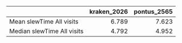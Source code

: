 |                            |   kraken_2026 |   pontus_2565 |
|:---------------------------|--------------:|--------------:|
| Mean slewTime All visits   |         6.789 |         7.623 |
| Median slewTime All visits |         4.792 |         4.952 |
